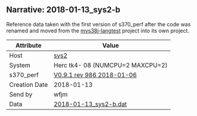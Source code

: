 ## Narrative: 2018-01-13_sys2-b

Reference data taken with the first version of s370_perf after the code
was renamed and moved from the
[mvs38j-langtest](https://github.com/wfjm/mvs38j-langtest) project
into its own project.

| Attribute | Value |
| --------- | ----- |
| Host   | [sys2](hostinfo_sys2.md) |
| System | Herc tk4- 08 (NUMCPU=2 MAXCPU=2) |
| s370_perf | [V0.9.1  rev  986  2018-01-06](https://github.com/wfjm/s370-perf/blob/8a90021/codes/s370_perf.asm) |
| Creation Date | 2018-01-13 |
| Send by | wfjm |
| Data | [2018-01-13_sys2-b.dat](../data/2018-01-13_sys2-b.dat) |

